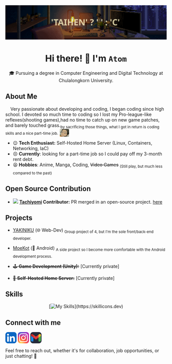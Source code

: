 <a href="https://taihenc.github.io/" target="blank">
<img src="./assets/header_animated.svg" alt="header"/>
</a>

<div align="center">

<!-- ![sdf](./assets/home_bg.gif) -->

# Hi there! 👋 I'm `Atom`

🎓 Pursuing a degree in Computer Engineering and Digital Technology at Chulalongkorn University.

</div>

## About Me

  &nbsp;&nbsp;&nbsp; Very passionate about developing and coding, I began coding since high school. I devoted so much time to coding so I lost my Pro-league-like reflexes(shooting games),had no time to catch up on new game patches, and barely touched grass.<sub size='1'>by sacrificing those things, what I got in return is coding skills and a nice part-time job.<img src='./assets/hallucinate.png' style='height: 2em; margin-left: 5px; border-radius: 2px; position: absolute;'></img></sub>

- 😉 **Tech Enthusiast:** Self-Hosted Home Server (Linux, Containers, Networking, IaC)
- 😣 **Currently**: looking for a part-time job so I could pay off my 3-month rent debt.
- 😫 **Hobbies**: Anime, Manga, Coding, ~~Video Games~~ <sub size="1">(Still play, but much less compared to the past)</sub>
  
## Open Source Contribution

- <img src='https://github.com/tachiyomiorg.png' width=20> **[Tachiyomi](https://github.com/tachiyomiorg) Contributor:** PR merged in an open-source project. [here](https://github.com/tachiyomiorg/tachiyomi-extensions/pull/18931)

## Projects

- [YAKINIKU](https://github.com/Taihenc/YAKINIKU/) (🌐 Web-Dev) <sub size=1>Group project of 4, but I'm the sole front/back-end developer.</sub>
  
- [MoeKot](https://github.com/Taihenc/MoeKot) (📱 Android) <sub size=1>A side project so I become more comfortable with the Android development process.</sub>
- ~~🕹️ **Game Development (Unity):**~~ [Currently private]
- ~~🏡 **Self-Hosted Home Server:**~~ [Currently private]

## Skills

<div align="center">
  
  [![My Skills](https://skillicons.dev/icons?i=js,ts,html,css,tailwind,vite,nextjs,mongodb,cpp,cs,kotlin,py,vscode,androidstudio,)](https://skillicons.dev)
  
</div>

## Connect with me

<p align="left">
<a href="https://linkedin.com/in/peerapat-patcharamontree-138a8b229" target="blank"><img align="center" src="https://raw.githubusercontent.com/tandpfun/skill-icons/main/icons/LinkedIn.svg" alt="peerapat-patcharamontree" height="35" width="35" /></a>
<a href="https://instagram.com/atom.taihen" target="blank"><img align="center" src="https://raw.githubusercontent.com/tandpfun/skill-icons/main/icons/Instagram.svg" alt="atom.taihen" height="35" width="35" /></a>
<a href="mailto:taihennah@gmail.com" target="blank"><img align="center" src="https://raw.githubusercontent.com/tandpfun/skill-icons/main/icons/Gmail-Dark.svg" alt="taihennah@gmail.com" height="35" width="35" /></a>
</p>

Feel free to reach out, whether it's for collaboration, job opportunities, or just chatting! 🚀
